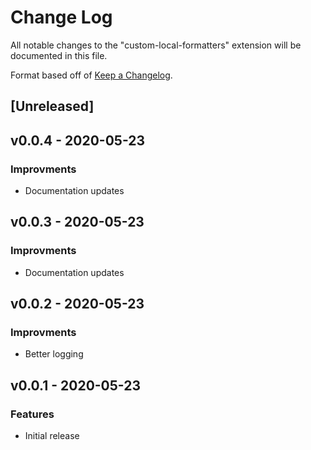 # Change Log

All notable changes to the "custom-local-formatters" extension will be documented in this file.

Format based off of [Keep a Changelog](http://keepachangelog.com/).

## [Unreleased]

## v0.0.4 - 2020-05-23

### Improvments
- Documentation updates

## v0.0.3 - 2020-05-23

### Improvments
- Documentation updates

## v0.0.2 - 2020-05-23

### Improvments
- Better logging

## v0.0.1 - 2020-05-23

### Features
- Initial release
